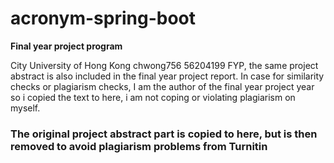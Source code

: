 # acronym-spring-boot
**Final year project program**

City University of Hong Kong chwong756 56204199 FYP, the same project abstract is also included in the final year project report.
In case for similarity checks or plagiarism checks, I am the author of the final year project year so i copied the text to here, i am not coping or violating plagiarism on myself.

### The original project abstract part is copied to here, but is then removed to avoid plagiarism problems from Turnitin
